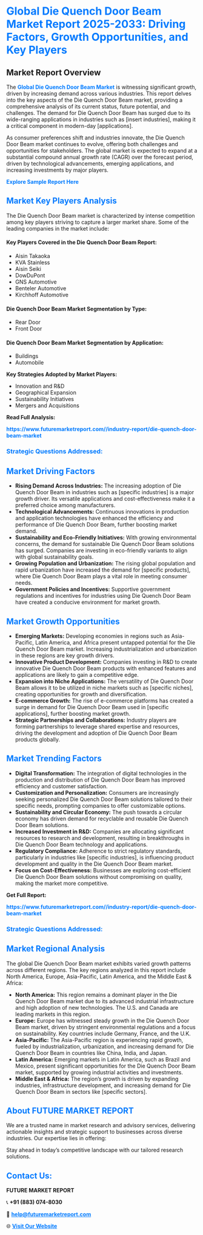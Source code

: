 <h1 style="color: #007BFF;">Global Die Quench Door Beam Market Report 2025-2033: Driving Factors, Growth Opportunities, and Key Players</h1>

<section id="overview">
<h2>Market Report Overview</h2>
<p>The <a href="https://www.futuremarketreport.com//industry-report/die-quench-door-beam-market" style="color: #007BFF; text-decoration: none;"><strong>Global Die Quench Door Beam Market</strong></a> is witnessing significant growth, driven by increasing demand across various industries. This report delves into the key aspects of the Die Quench Door Beam market, providing a comprehensive analysis of its current status, future potential, and challenges. The demand for Die Quench Door Beam has surged due to its wide-ranging applications in industries such as [insert industries], making it a critical component in modern-day [applications].</p>
<p>As consumer preferences shift and industries innovate, the Die Quench Door Beam market continues to evolve, offering both challenges and opportunities for stakeholders. The global market is expected to expand at a substantial compound annual growth rate (CAGR) over the forecast period, driven by technological advancements, emerging applications, and increasing investments by major players.</p>
</section>

<section id="overview">
<p><a href="https://www.futuremarketreport.com//request-sample/reportId=61745" style="color: #007BFF; text-decoration: none;"><strong>Explore Sample Report Here</strong></a></p>
</section>

<section id="key-players">
<h2 style="color: #007BFF;">Market Key Players Analysis</h2>
<p>The Die Quench Door Beam market is characterized by intense competition among key players striving to capture a larger market share. Some of the leading companies in the market include:</p>
<h4>Key Players Covered in the Die Quench Door Beam Report:</h4>
<ul><li>Aisin Takaoka</li><li>KVA Stainless</li><li>Aisin Seiki</li><li>DowDuPont</li><li>GNS Automotive</li><li>Benteler Automotive</li><li>Kirchhoff Automotive</li></ul>
<h4>Die Quench Door Beam Market Segmentation by Type:</h4>
<ul><li>Rear Door</li><li>Front Door</li></ul>

<h4>Die Quench Door Beam Market Segmentation by Application:</h4>
<ul><li>Buildings</li><li>Automobile</li></ul>
<p><strong>Key Strategies Adopted by Market Players:</strong></p>
<ul>
<li>Innovation and R&D</li>
<li>Geographical Expansion</li>
<li>Sustainability Initiatives</li>
<li>Mergers and Acquisitions</li>
</ul>
</section>

<section>
<p><strong>Read Full Analysis: </strong></p><a href="https://www.futuremarketreport.com//industry-report/die-quench-door-beam-market" style="color: #007BFF; text-decoration: none;"><strong>https://www.futuremarketreport.com//industry-report/die-quench-door-beam-market</strong></a>
<h3 style="color: #007BFF;">Strategic Questions Addressed:</h3>
</section>

<section id="driving-factors">
<h2 style="color: #007BFF;">Market Driving Factors</h2>
<ul>
<li><strong>Rising Demand Across Industries:</strong> The increasing adoption of Die Quench Door Beam in industries such as [specific industries] is a major growth driver. Its versatile applications and cost-effectiveness make it a preferred choice among manufacturers.</li>
<li><strong>Technological Advancements:</strong> Continuous innovations in production and application technologies have enhanced the efficiency and performance of Die Quench Door Beam, further boosting market demand.</li>
<li><strong>Sustainability and Eco-Friendly Initiatives:</strong> With growing environmental concerns, the demand for sustainable Die Quench Door Beam solutions has surged. Companies are investing in eco-friendly variants to align with global sustainability goals.</li>
<li><strong>Growing Population and Urbanization:</strong> The rising global population and rapid urbanization have increased the demand for [specific products], where Die Quench Door Beam plays a vital role in meeting consumer needs.</li>
<li><strong>Government Policies and Incentives:</strong> Supportive government regulations and incentives for industries using Die Quench Door Beam have created a conducive environment for market growth.</li>
</ul>
</section>

<section id="growth-opportunities">
<h2 style="color: #007BFF;">Market Growth Opportunities</h2>
<ul>
<li><strong>Emerging Markets:</strong> Developing economies in regions such as Asia-Pacific, Latin America, and Africa present untapped potential for the Die Quench Door Beam market. Increasing industrialization and urbanization in these regions are key growth drivers.</li>
<li><strong>Innovative Product Development:</strong> Companies investing in R&D to create innovative Die Quench Door Beam products with enhanced features and applications are likely to gain a competitive edge.</li>
<li><strong>Expansion into Niche Applications:</strong> The versatility of Die Quench Door Beam allows it to be utilized in niche markets such as [specific niches], creating opportunities for growth and diversification.</li>
<li><strong>E-commerce Growth:</strong> The rise of e-commerce platforms has created a surge in demand for Die Quench Door Beam used in [specific applications], further boosting market growth.</li>
<li><strong>Strategic Partnerships and Collaborations:</strong> Industry players are forming partnerships to leverage shared expertise and resources, driving the development and adoption of Die Quench Door Beam products globally.</li>
</ul>
</section>

<section id="trending-factors">
<h2 style="color: #007BFF;">Market Trending Factors</h2>
<ul>
<li><strong>Digital Transformation:</strong> The integration of digital technologies in the production and distribution of Die Quench Door Beam has improved efficiency and customer satisfaction.</li>
<li><strong>Customization and Personalization:</strong> Consumers are increasingly seeking personalized Die Quench Door Beam solutions tailored to their specific needs, prompting companies to offer customizable options.</li>
<li><strong>Sustainability and Circular Economy:</strong> The push towards a circular economy has driven demand for recyclable and reusable Die Quench Door Beam solutions.</li>
<li><strong>Increased Investment in R&D:</strong> Companies are allocating significant resources to research and development, resulting in breakthroughs in Die Quench Door Beam technology and applications.</li>
<li><strong>Regulatory Compliance:</strong> Adherence to strict regulatory standards, particularly in industries like [specific industries], is influencing product development and quality in the Die Quench Door Beam market.</li>
<li><strong>Focus on Cost-Effectiveness:</strong> Businesses are exploring cost-efficient Die Quench Door Beam solutions without compromising on quality, making the market more competitive.</li>
</ul>
</section>

<section>
<p><strong>Get Full Report: </strong></p><a href="https://www.futuremarketreport.com//industry-report/die-quench-door-beam-market" style="color: #007BFF; text-decoration: none;"><strong>https://www.futuremarketreport.com//industry-report/die-quench-door-beam-market</strong></a>
<h3 style="color: #007BFF;">Strategic Questions Addressed:</h3>
</section>


<section id="regional-analysis">
<h2 style="color: #007BFF;">Market Regional Analysis</h2>
<p>The global Die Quench Door Beam market exhibits varied growth patterns across different regions. The key regions analyzed in this report include North America, Europe, Asia-Pacific, Latin America, and the Middle East & Africa:</p>
<ul>
<li><strong>North America:</strong> This region remains a dominant player in the Die Quench Door Beam market due to its advanced industrial infrastructure and high adoption of new technologies. The U.S. and Canada are leading markets in this region.</li>
<li><strong>Europe:</strong> Europe has witnessed steady growth in the Die Quench Door Beam market, driven by stringent environmental regulations and a focus on sustainability. Key countries include Germany, France, and the U.K.</li>
<li><strong>Asia-Pacific:</strong> The Asia-Pacific region is experiencing rapid growth, fueled by industrialization, urbanization, and increasing demand for Die Quench Door Beam in countries like China, India, and Japan.</li>
<li><strong>Latin America:</strong> Emerging markets in Latin America, such as Brazil and Mexico, present significant opportunities for the Die Quench Door Beam market, supported by growing industrial activities and investments.</li>
<li><strong>Middle East & Africa:</strong> The region’s growth is driven by expanding industries, infrastructure development, and increasing demand for Die Quench Door Beam in sectors like [specific sectors].</li>
</ul>
</section>

<footer>
<h2 style="color: #007BFF;">About FUTURE MARKET REPORT</h2>
<p>We are a trusted name in market research and advisory services, delivering actionable insights and strategic support to businesses across diverse industries. Our expertise lies in offering:</p>

<p>Stay ahead in today’s competitive landscape with our tailored research solutions.</p>

<h2 style="color: #007BFF;">Contact Us:</h2>
<p><strong>FUTURE MARKET REPORT</strong></p>
<p>📞 <strong>+91 (883) 074-8030</strong></p>
<p>📧 <strong><a href="mailto:help@futuremarketreport.com" style="color: #007BFF;">help@futuremarketreport.com</a></strong></p>
<p>🌐 <strong><a href="https://www.futuremarketreport.com/" style="color: #007BFF;">Visit Our Website</a></strong></p>
</footer>